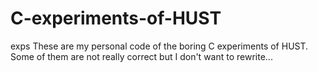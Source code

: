 # C-experiments-of-HUST
exps
These are my personal code of the boring C experiments of HUST.
Some of them are not really correct but I don't want to rewrite...
